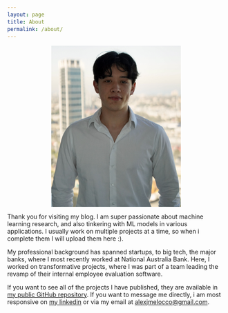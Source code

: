 ```yaml
---
layout: page
title: About
permalink: /about/
---
```


<!-- ![Alex Melocco Headshot](/blog/images/blahblah.jpg) -->

<img src="/blog/images/blahblah.jpg" alt="Alex Melocco Headshot" style="width:300px; display: block; margin: 0 auto;">

Thank you for visiting my blog. I am super passionate about machine learning research, and also tinkering with ML models in various applications. I usually work on multiple projects at a time, so when i complete them I will upload them here :).

My professional background has spanned startups, to big tech, the major banks, where I most recently worked at National Australia Bank. Here, I worked on transformative projects, where I was part of a team leading the revamp of their internal employee evaluation software.

If you want to see all of the projects I have published, they are available in [my public GitHub repository](https://github.com/alexmelocco/alex_melocco). If you want to message me directly, i am most responsive on [my linkedin](www.linkedin.com/in/alexander-melocco-bb7604232) or via my email at alexjmelocco@gmail.com.
